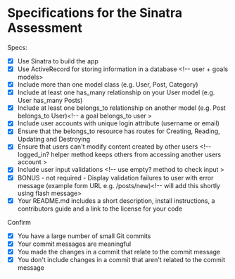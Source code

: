# Specifications for the Sinatra Assessment

Specs:
- [x] Use Sinatra to build the app <!-- used corneal gem/ uses sinatra -->
- [x] Use ActiveRecord for storing information in a database <!-- user + goals models>
- [x] Include more than one model class (e.g. User, Post, Category)<!-- user and goals -->
- [x] Include at least one has_many relationship on your User model (e.g. User has_many Posts) <!-- a user has_many goals -->
- [x] Include at least one belongs_to relationship on another model (e.g. Post belongs_to User)<!-- a goal belongs_to user >
- [x] Include user accounts with unique login attribute (username or email)<!-- login with username -->
- [x] Ensure that the belongs_to resource has routes for Creating, Reading, Updating and Destroying <!-- goals controller has routes for CRUD -->
- [x] Ensure that users can't modify content created by other users <!-- logged_in? helper method keeps others from accessing another users account >
- [x] Include user input validations <!-- use empty? method to check input >
- [x] BONUS - not required - Display validation failures to user with error message (example form URL e.g. /posts/new)<!-- will add this shortly using flash message>
- [x] Your README.md includes a short description, install instructions, a contributors guide and a link to the license for your code

Confirm
- [x] You have a large number of small Git commits
- [x] Your commit messages are meaningful
- [x] You made the changes in a commit that relate to the commit message
- [x] You don't include changes in a commit that aren't related to the commit message